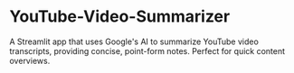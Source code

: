 # YouTube-Video-Summarizer
A Streamlit app that uses Google's AI to summarize YouTube video transcripts, providing concise, point-form notes. Perfect for quick content overviews.
